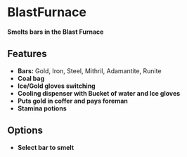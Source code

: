 # BlastFurnace

**Smelts bars in the Blast Furnace**

## Features

- **Bars:** Gold, Iron, Steel, Mithril, Adamantite, Runite
- **Coal bag**
- **Ice/Gold gloves switching**
- **Cooling dispenser with Bucket of water and Ice gloves**
- **Puts gold in coffer and pays foreman**
- **Stamina potions**
## Options

- **Select bar to smelt**